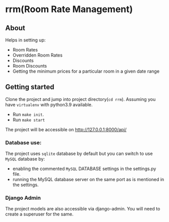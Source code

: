 # rrm(Room Rate Management)

## About
Helps in setting up:
- Room Rates
- Overridden Room Rates
- Discounts
- Room Discounts
- Getting the minimum prices for a particular room in a given date range

## Getting started 
Clone the project and jump into project directory(`cd rrm`). Assuming you have `virtualenv` with python3.9 available.
- Run `make init`. 
- Run `make start`

The project will be accessible on http://127.0.0.1:8000/api/

### Database use:
The project uses `sqlite` database by default but you can switch to use `MySQL` database by:
- enabling the commented `MySQL` DATABASE settings in the settings.py file.
- running the MySQL database server on the same port as is mentioned in the settings.

### Django Admin
The project models are also accessible via django-admin. You will need to create a superuser for the same.
 


